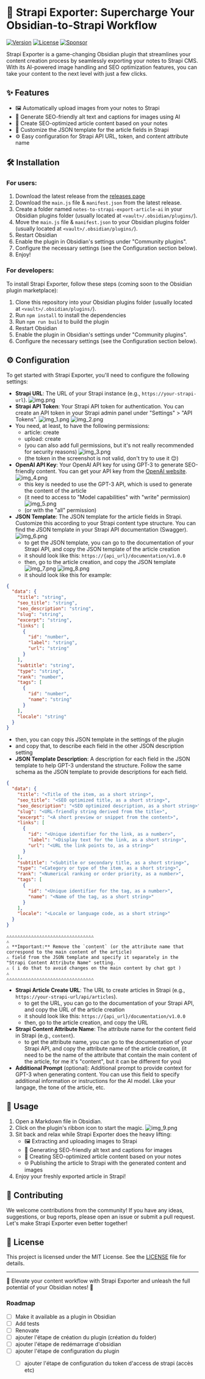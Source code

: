 # 🚀 Strapi Exporter: Supercharge Your Obsidian-to-Strapi Workflow

[![Version](https://img.shields.io/github/package-json/v/CinquinAndy/notes-to-strapi-export-article-ai)](https://github.com/CinquinAndy/notes-to-strapi-export-article-ai/releases)
[![License](https://img.shields.io/github/license/CinquinAndy/notes-to-strapi-export-article-ai)](https://github.com/CinquinAndy/notes-to-strapi-export-article-ai/blob/main/LICENSE)
[![Sponsor](https://img.shields.io/badge/sponsor-CinquinAndy-purple)](https://github.com/sponsors/CinquinAndy)

Strapi Exporter is a game-changing Obsidian plugin that streamlines your content creation process by seamlessly exporting your notes to Strapi CMS. With its AI-powered image handling and SEO optimization features, you can take your content to the next level with just a few clicks.

## ✨ Features

- 🖼️ Automatically upload images from your notes to Strapi
- 🎨 Generate SEO-friendly alt text and captions for images using AI
- 📝 Create SEO-optimized article content based on your notes
- 🔧 Customize the JSON template for the article fields in Strapi
- ⚙️ Easy configuration for Strapi API URL, token, and content attribute name

## 🛠️ Installation

### For users:

1. Download the latest release from the [releases page](https://github.com/CinquinAndy/notes-to-strapi-export-article-ai/releases/tag/)
2. Download the `main.js` file & `manifest.json` from the latest release.
3. Create a folder named `notes-to-strapi-export-article-ai` in your Obsidian plugins folder (usually located at `<vault>/.obsidian/plugins/`).
4. Move the `main.js` file & `manifest.json` to your Obsidian plugins folder (usually located at `<vault>/.obsidian/plugins/`).
5. Restart Obsidian
6. Enable the plugin in Obsidian's settings under "Community plugins".
7. Configure the necessary settings (see the Configuration section below). 
8. Enjoy!

### For developers:

To install Strapi Exporter, follow these steps (coming soon to the Obsidian plugin marketplace):

1. Clone this repository into your Obsidian plugins folder (usually located at `<vault>/.obsidian/plugins/`).
2. Run `npm install` to install the dependencies
3. Run `npm run build` to build the plugin
4. Restart Obsidian
5. Enable the plugin in Obsidian's settings under "Community plugins".
6. Configure the necessary settings (see the Configuration section below).

## ⚙️ Configuration

To get started with Strapi Exporter, you'll need to configure the following settings:

- **Strapi URL**: The URL of your Strapi instance (e.g., `https://your-strapi-url`).
![img.png](img.png)
- **Strapi API Token**: Your Strapi API token for authentication. You can create an API token in your Strapi admin panel under "Settings" > "API Tokens".
![img_1.png](img_1.png)
![img_2.png](img_2.png)
- You need, at least, to have the following permissions:
  - article: create
  - upload: create
  - (you can also add full permissions, but it's not really recommended for security reasons)
![img_3.png](img_3.png)
  - (the token in the screenshot is not valid, don't try to use it 😌)
- **OpenAI API Key**: Your OpenAI API key for using GPT-3 to generate SEO-friendly content. You can get your API key from the [OpenAI website](https://platform.openai.com/account/api-keys).
![img_4.png](img_4.png)
  - this key is needed to use the GPT-3 API, which is used to generate the content of the article
  - (it need to access to "Model capabilities" with "write" permission)
![img_5.png](img_5.png)
  - (or with the "all" permission)
- **JSON Template**: The JSON template for the article fields in Strapi. Customize this according to your Strapi content type structure. You can find the JSON template in your Strapi API documentation (Swagger).
![img_6.png](img_6.png)
  - to get the JSON template, you can go to the documentation of your Strapi API, and copy the JSON template of the article creation
  - it should look like this: ``https://{api_url}/documentation/v1.0.0``
  - then, go to the article creation, and copy the JSON template
![img_7.png](img_7.png)
![img_8.png](img_8.png)
  - it should look like this for example:
```json
{
  "data": {
    "title": "string",
    "seo_title": "string",
    "seo_description": "string",
    "slug": "string",
    "excerpt": "string",
    "links": [
      {
        "id": "number",
        "label": "string",
        "url": "string"
      }
    ],
    "subtitle": "string",
    "type": "string",
    "rank": "number",
    "tags": [
      {
        "id": "number",
        "name": "string"
      }
    ],
    "locale": "string"
  }
}
```
- then, you can copy this JSON template in the settings of the plugin
- and copy that, to describe each field in the other JSON description setting
- **JSON Template Description**: A description for each field in the JSON template to help GPT-3 understand the structure. Follow the same schema as the JSON template to provide descriptions for each field.
```json
{
  "data": {
    "title": "<Title of the item, as a short string>",
    "seo_title": "<SEO optimized title, as a short string>",
    "seo_description": "<SEO optimized description, as a short string>",
    "slug": "<URL-friendly string derived from the title>",
    "excerpt": "<A short preview or snippet from the content>",
    "links": [
      {
        "id": "<Unique identifier for the link, as a number>",
        "label": "<Display text for the link, as a short string>",
        "url": "<URL the link points to, as a string>"
      }
    ],
    "subtitle": "<Subtitle or secondary title, as a short string>",
    "type": "<Category or type of the item, as a short string>",
    "rank": "<Numerical ranking or order priority, as a number>",
    "tags": [
      {
        "id": "<Unique identifier for the tag, as a number>",
        "name": "<Name of the tag, as a short string>"
      }
    ],
    "locale": "<Locale or language code, as a short string>"
  }
}
```
```
⚠️⚠️⚠️⚠️⚠️⚠️⚠️⚠️⚠️⚠️⚠️⚠️⚠️⚠️⚠️⚠️⚠️⚠️⚠️⚠️⚠️⚠️⚠️⚠️⚠️⚠️⚠️⚠️⚠️⚠️⚠️⚠️
⚠️
⚠️ **Important:** Remove the `content` (or the attribute name that correspond to the main content of the article) 
⚠️ field from the JSON template and specify it separately in the "Strapi Content Attribute Name" setting.
⚠️ ( i do that to avoid changes on the main content by chat gpt )
⚠️
⚠️⚠️⚠️⚠️⚠️⚠️⚠️⚠️⚠️⚠️⚠️⚠️⚠️⚠️⚠️⚠️⚠️⚠️⚠️⚠️⚠️⚠️⚠️⚠️⚠️⚠️⚠️⚠️⚠️⚠️⚠️⚠️
```
- **Strapi Article Create URL**: The URL to create articles in Strapi (e.g., `https://your-strapi-url/api/articles`).
  - to get the URL, you can go to the documentation of your Strapi API, and copy the URL of the article creation
  - it should look like this: ``https://{api_url}/documentation/v1.0.0``
  - then, go to the article creation, and copy the URL
- **Strapi Content Attribute Name**: The attribute name for the content field in Strapi (e.g., `content`). 
  - to get the attribute name, you can go to the documentation of your Strapi API, and copy the attribute name of the article creation, (it need to be the name of the attribute that contain the main content of the article, for me it's "content", but it can be different for you)
- **Additional Prompt** (optional): Additional prompt to provide context for GPT-3 when generating content. You can use this field to specify additional information or instructions for the AI model. Like your langage, the tone of the article, etc.

## 🚀 Usage

1. Open a Markdown file in Obsidian.
2. Click on the plugin's ribbon icon to start the magic.
![img_9.png](img_9.png)
3. Sit back and relax while Strapi Exporter does the heavy lifting:
    - 🖼️ Extracting and uploading images to Strapi
    - 🎨 Generating SEO-friendly alt text and captions for images
    - 📝 Creating SEO-optimized article content based on your notes
    - 🌐 Publishing the article to Strapi with the generated content and images
4. Enjoy your freshly exported article in Strapi!

## 🤝 Contributing

We welcome contributions from the community! If you have any ideas, suggestions, or bug reports, please open an issue or submit a pull request. Let's make Strapi Exporter even better together!

## 📜 License

This project is licensed under the MIT License. See the [LICENSE](LICENSE) file for details.

---

🌟 Elevate your content workflow with Strapi Exporter and unleash the full potential of your Obsidian notes! 🌟

### Roadmap

- [ ] Make it available as a plugin in Obsidian
- [ ] Add tests
- [ ] Renovate
- [ ] ajouter l'étape de création du plugin (création du folder)
- [ ] ajouter l'étape de redémarrage d'obsidian
- [ ] ajouter l'étape de configuration du plugin
  - [ ] ajouter l'étape de configuration du token d'access de strapi (accès etc)

